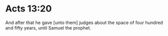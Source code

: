 # Acts 13:20

And after that he gave [unto them] judges about the space of four hundred and fifty years, until Samuel the prophet.